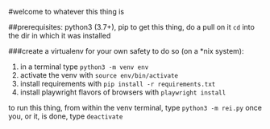 #welcome to whatever this thing is

##prerequisites: python3 (3.7+), pip
to get this thing, do a pull on it
`cd` into the dir in which it was installed

###create a virtualenv for your own safety
to do so (on a *nix system):
1. in a terminal type `python3 -m venv env`
2. activate the venv with `source env/bin/activate`
3. install requirements with `pip install -r requirements.txt`
4. install playwright flavors of browsers with `playwright install`

to run this thing, from within the venv terminal, type `python3 -m rei.py`
once you, or it, is done, type `deactivate`
